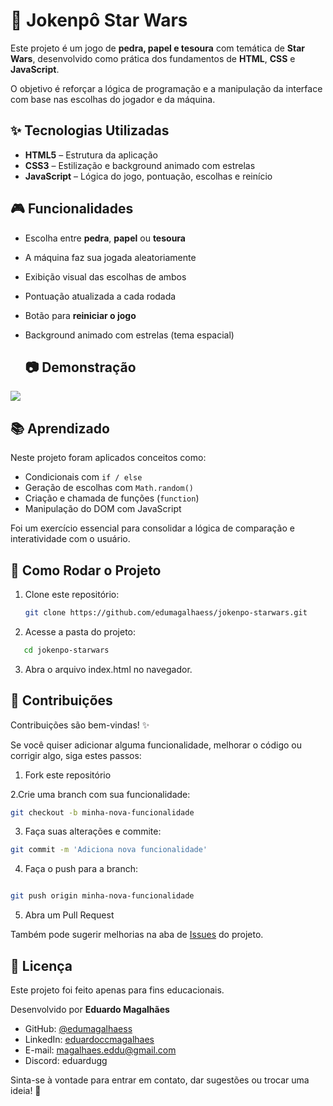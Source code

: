 # 🌌 Jokenpô Star Wars

Este projeto é um jogo de **pedra, papel e tesoura** com temática de **Star Wars**, desenvolvido como prática dos fundamentos de **HTML**, **CSS** e **JavaScript**.

O objetivo é reforçar a lógica de programação e a manipulação da interface com base nas escolhas do jogador e da máquina.

## ✨ Tecnologias Utilizadas

- **HTML5** – Estrutura da aplicação  
- **CSS3** – Estilização e background animado com estrelas  
- **JavaScript** – Lógica do jogo, pontuação, escolhas e reinício  

## 🎮 Funcionalidades

- Escolha entre **pedra**, **papel** ou **tesoura**
- A máquina faz sua jogada aleatoriamente
- Exibição visual das escolhas de ambos
- Pontuação atualizada a cada rodada
- Botão para **reiniciar o jogo**
- Background animado com estrelas (tema espacial)

  ## 📷 Demonstração

<img src="https://github.com/edumagalhaess/jokenpo-starwars/blob/main/assets/studio-ghibli.png">


## 📚 Aprendizado

Neste projeto foram aplicados conceitos como:

- Condicionais com `if / else`
- Geração de escolhas com `Math.random()`
- Criação e chamada de funções (`function`)
- Manipulação do DOM com JavaScript

Foi um exercício essencial para consolidar a lógica de comparação e interatividade com o usuário.

## 📁 Como Rodar o Projeto

1. Clone este repositório:
   ```bash
   git clone https://github.com/edumagalhaess/jokenpo-starwars.git
   ```
2. Acesse a pasta do projeto:
```bash
   cd jokenpo-starwars
```
3. Abra o arquivo index.html no navegador.

## 🤝 Contribuições
Contribuições são bem-vindas! ✨

Se você quiser adicionar alguma funcionalidade, melhorar o código ou corrigir algo, siga estes passos:

1. Fork este repositório

2.Crie uma branch com sua funcionalidade:

```bash
git checkout -b minha-nova-funcionalidade
```

3. Faça suas alterações e commite:

```bash
git commit -m 'Adiciona nova funcionalidade'
```

4. Faça o push para a branch:
```bash

git push origin minha-nova-funcionalidade
```

5. Abra um Pull Request

Também pode sugerir melhorias na aba de <a href="https://github.com/edumagalhaess/sjokenpo-starwars/issues">Issues</a> do projeto.


## 📝 Licença
Este projeto foi feito apenas para fins educacionais.

Desenvolvido por **Eduardo Magalhães**

- GitHub: [@edumagalhaess](https://github.com/edumagalhaess)
- LinkedIn: [eduardoccmagalhaes](https://www.linkedin.com/in/eduardoccmagalhaes/)
- E-mail: magalhaes.eddu@gmail.com
- Discord: eduardugg

Sinta-se à vontade para entrar em contato, dar sugestões ou trocar uma ideia! 🚀

